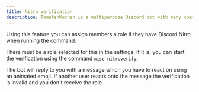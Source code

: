 ```yaml
---
title: Nitro verification
description: TomatenKuchen is a multipurpose Discord bot with many common and innovative features for your server. Grant your members with Discord Nitro a special role.
---
```


Using this feature you can assign members a role if they have Discord Nitro when running the command.

There must be a role selected for this in the settings. If it is, you can start the verification using the command `misc nitroverify`.

The bot will reply to you with a message which you have to react on using an animated emoji.
If another user reacts onto the message the verification is invalid and you don't receive the role.
